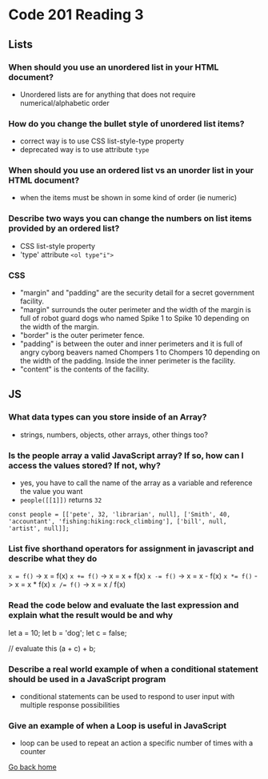 # Code 201 Reading 3

## Lists

### When should you use an unordered list in your HTML document?

- Unordered lists are for anything that does not require numerical/alphabetic order

### How do you change the bullet style of unordered list items?

- correct way is to use CSS list-style-type property
- deprecated way is to use attribute `type`

### When should you use an ordered list vs an unorder list in your HTML document?

- when the items must be shown in some kind of order (ie numeric)

### Describe two ways you can change the numbers on list items provided by an ordered list?

- CSS list-style property
- 'type' attribute
  `<ol type"i">`

### CSS

- "margin" and "padding" are the security detail for a secret government facility.
- "margin" surrounds the outer perimeter and the width of the margin is full of robot guard dogs who named Spike 1 to Spike 10 depending on the width of the margin.
- "border" is the outer perimeter fence.
- "padding" is between the outer and inner perimeters and it is full of angry cyborg beavers named Chompers 1 to Chompers 10 depending on the width of the padding. Inside the inner perimeter is the facility.
- "content" is the contents of the facility.

## JS

### What data types can you store inside of an Array?

- strings, numbers, objects, other arrays, other things too?

### Is the people array a valid JavaScript array? If so, how can I access the values stored? If not, why?

- yes, you have to call the name of the array as a variable and reference the value you want
- `people([[1]])` returns `32`

`const people = [['pete', 32, 'librarian', null], ['Smith', 40, 'accountant', 'fishing:hiking:rock_climbing'], ['bill', null, 'artist', null]];`

### List five shorthand operators for assignment in javascript and describe what they do

`x = f()` -> x = f(x)
`x += f()` -> x = x + f(x)
`x -= f()` -> x = x - f(x)
`x *= f()` -> x = x * f(x)
`x /= f()` -> x = x / f(x)

### Read the code below and evaluate the last expression and explain what the result would be and why

 let a = 10;
 let b = 'dog';
 let c = false;

 // evaluate this
 (a + c) + b;

### Describe a real world example of when a conditional statement should be used in a JavaScript program

- conditional statements can be used to respond to user input with multiple response possibilities

### Give an example of when a Loop is useful in JavaScript

- loop can be used to repeat an action a specific number of times with a counter

[Go back home](/reading-notes/)
